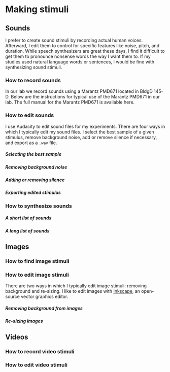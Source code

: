 # Making stimuli

## Sounds

I prefer to create sound stimuli by recording actual human voices.  Afterward, I edit them to control for specific features like noise, pitch, and duration.  While speech synthesizers are great these days, I find it difficult to get them to pronounce nonsense words the way I want them to.  If my studies used natural language words or sentences, I would be fine with synthesizing sound stimuli.

### How to record sounds

In our lab we record sounds using a Marantz PMD671 located in BldgD 145-D.  Below are the instructions for typical use of the Marantz PMD671 in our lab. The full manual for the Marantz PMD671 is available here.

### How to edit sounds

I use Audacity to edit sound files for my experiments.  There are four ways in which I typically edit my sound files.  I select the best sample of a given stimulus, remove background noise, add or remove silence if necessary, and export as a `.wav` file.

##### Selecting the best sample

##### Removing background noise

##### Adding or removing silence

##### Exporting edited stimulus

### How to synthesize sounds
##### A short list of sounds

##### A long list of sounds

## Images

### How to find image stimuli

### How to edit image stimuli

There are two ways in which I typically edit image stimuli: removing background and re-sizing.  I like to edit images with [Inkscape](https://inkscape.org/en/), an open-source vector graphics editor.

##### Removing background from images

##### Re-sizing images



## Videos

### How to record video stimuli

### How to edit video stimuli



